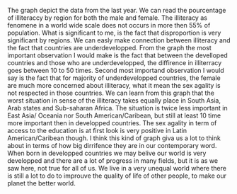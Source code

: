 The graph depict the data from the last year. 
We can read the pourcentage of illiteraccy by region for both the male and female. 
The illiteracy as fenomene in a world wide scale does not occurs in more then 55% of population. 
What is significant to me, is the fact that disproportion is very significant by regions. 
We can easly make connection between illiteracy and the fact that countries are underdevelopped. 
From the graph the most important observation I would make is the fact that between the develloped countries and those who are underdevelopped, the diffirence in illiterracy goes between 10 to 50 times. 
Second most importand observation I would say is the fact that for majority of underdevelopped countries, the female are much more concerned about illiteracy, what it mean the sex agality is not respected in those countries. 
We can learn from this graph that the worst situation in sense of the illiteracy takes equally place in South Asia, Arab states and Sub-saharan Africa.
The situation is twice less important in East Asia/ Oceania nor South American/Caribean, but still at least 10 time more important then in developped countries. 
The sex agality in term of access to the education is at first look is very positive  in Latin American/Caribean though. 
I think this kind of graph giva us a lot to think about in terms of how big dirrifence they are in our contemporary word. 
When born in developped countries we may belive our world is very developped and there are a lot of progress in many fields, but it is as we saw here, not true for all of us. We live in a very unequal world where there is still a lot to do to improuve the quality of life of other people, to make our planet the better world. 